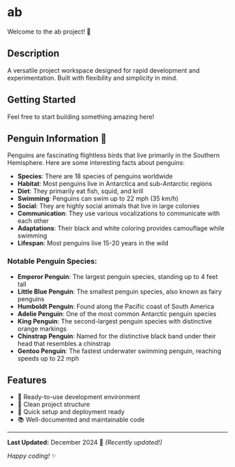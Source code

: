 # ab

Welcome to the ab project! 🚀

## Description

A versatile project workspace designed for rapid development and experimentation. Built with flexibility and simplicity in mind.

## Getting Started

Feel free to start building something amazing here!

## Penguin Information 🐧

Penguins are fascinating flightless birds that live primarily in the Southern Hemisphere. Here are some interesting facts about penguins:

- **Species**: There are 18 species of penguins worldwide
- **Habitat**: Most penguins live in Antarctica and sub-Antarctic regions
- **Diet**: They primarily eat fish, squid, and krill
- **Swimming**: Penguins can swim up to 22 mph (35 km/h)
- **Social**: They are highly social animals that live in large colonies
- **Communication**: They use various vocalizations to communicate with each other
- **Adaptations**: Their black and white coloring provides camouflage while swimming
- **Lifespan**: Most penguins live 15-20 years in the wild

### Notable Penguin Species:
- **Emperor Penguin**: The largest penguin species, standing up to 4 feet tall
- **Little Blue Penguin**: The smallest penguin species, also known as fairy penguins
- **Humboldt Penguin**: Found along the Pacific coast of South America
- **Adelie Penguin**: One of the most common Antarctic penguin species
- **King Penguin**: The second-largest penguin species with distinctive orange markings
- **Chinstrap Penguin**: Named for the distinctive black band under their head that resembles a chinstrap
- **Gentoo Penguin**: The fastest underwater swimming penguin, reaching speeds up to 22 mph

## Features

- 🔧 Ready-to-use development environment
- 📁 Clean project structure
- 🚀 Quick setup and deployment ready
- 📚 Well-documented and maintainable code

---

**Last Updated:** December 2024 📅 _(Recently updated!)_

*Happy coding!* ✨
